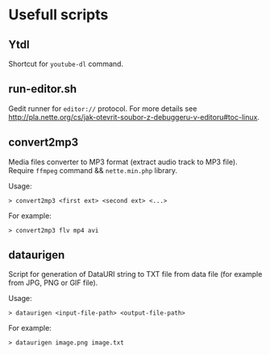 Usefull scripts
===============

Ytdl
----
Shortcut for ```youtube-dl``` command.


run-editor.sh
-------------
Gedit runner for ```editor://``` protocol. For more details see http://pla.nette.org/cs/jak-otevrit-soubor-z-debuggeru-v-editoru#toc-linux.


convert2mp3
-----------
Media files converter to MP3 format (extract audio track to MP3 file). Require ```ffmpeg``` command && ```nette.min.php``` library.

Usage:
```
> convert2mp3 <first ext> <second ext> <...>
```

For example:

```
> convert2mp3 flv mp4 avi
```


dataurigen
----------
Script for generation of DataURI string to TXT file from data file (for example from JPG, PNG or GIF file).

Usage:
```
> dataurigen <input-file-path> <output-file-path>
```

For example:
```
> dataurigen image.png image.txt
```


